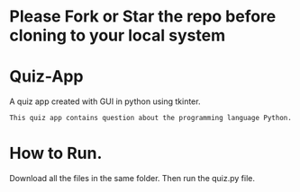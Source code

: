 # Please Fork or Star the repo before cloning to your local system

# Quiz-App
A quiz app created with GUI in python using tkinter.

`This quiz app contains question about the programming language Python.`

# How to Run.
Download all the files in the same folder.
Then run the quiz.py file.
